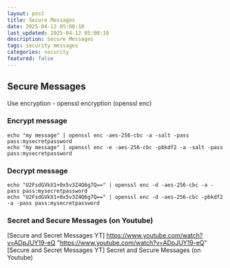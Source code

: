```yaml
---
layout: post
title: Secure Messages
date: 2025-04-12 05:00:10
last_updated: 2025-04-12 05:00:10
description: Secure Messages
tags: security messages
categories: security
featured: false
---
```


## Secure Messages 
Use encryption - openssl encryption (openssl enc)

### Encrypt message
```
echo "my message" | openssl enc -aes-256-cbc -a -salt -pass pass:mysecretpassword
echo "my message" | openssl enc -e -aes-256-cbc -pbkdf2 -a -salt -pass pass:mysecretpassword

```
### Decrypt message
```
echo "U2FsdGVkX1+0x5v3Z4Q6g7Q==" | openssl enc -d -aes-256-cbc -a -pass pass:mysecretpassword
echo "U2FsdGVkX1+0x5v3Z4Q6g7Q==" | openssl enc -d -aes-256-cbc -pbkdf2 -a -pass pass:mysecretpassword
```



### Secret and Secure Messages (on Youtube)
[Secure and Secret Messages YT] https://www.youtube.com/watch?v=ADpJUY19-eQ "https://www.youtube.com/watch?v=ADpJUY19-eQ"
[Secure and Secret Messages YT] Secret and Secure Messages (on Youtube)


